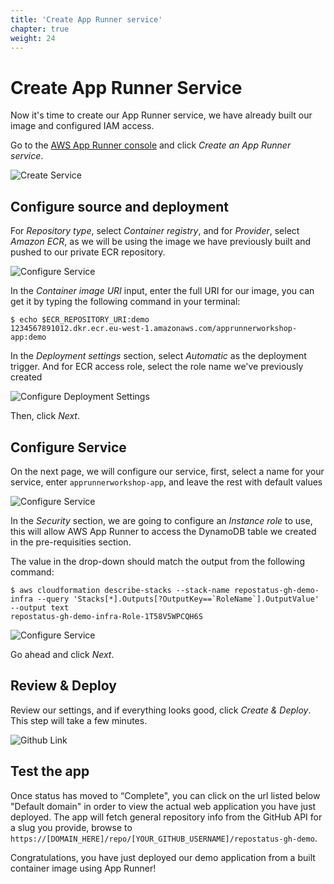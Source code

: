 ```yaml
---
title: 'Create App Runner service'
chapter: true
weight: 24
---
```


# Create App Runner Service

Now it's time to create our App Runner service, we have already built our image and configured IAM
access.

Go to the [AWS App Runner console](https://console.aws.amazon.com/apprunner/home) and click
_Create an App Runner service_.

![Create Service](/images/intermediate/service-create-service.png)

## Configure source and deployment

For _Repository type_, select _Container registry_, and for _Provider_, select _Amazon ECR_, as we
will be using the image we have previously built and pushed to our private ECR repository.

![Configure Service](/images/intermediate/container-image/configure-source-deployment.png)

In the _Container image URI_ input, enter the full URI for our image, you can get it by typing the
following command in your terminal:

```shell
$ echo $ECR_REPOSITORY_URI:demo
1234567891012.dkr.ecr.eu-west-1.amazonaws.com/apprunnerworkshop-app:demo
```

In the _Deployment settings_ section, select _Automatic_ as the deployment trigger. And for ECR
access role, select the role name we've previously created

![Configure Deployment Settings](/images/intermediate/container-image/configure-deployment-settings.png)

Then, click _Next_.

## Configure Service

On the next page, we will configure our service, first, select a name for your service, enter
`apprunnerworkshop-app`, and leave the rest with default values

![Configure Service](/images/intermediate/container-image/configure-service.png)

In the _Security_ section, we are going to configure an _Instance role_ to use, this will allow
AWS App Runner to access the DynamoDB table we created in the pre-requisities section.

The value in the drop-down should match the output from the following command:

```shell
$ aws cloudformation describe-stacks --stack-name repostatus-gh-demo-infra --query 'Stacks[*].Outputs[?OutputKey==`RoleName`].OutputValue' --output text
repostatus-gh-demo-infra-Role-1T58V5WPCQH6S
```

![Configure Service](/images/intermediate/container-image/configure-service-security.png)

Go ahead and click _Next_.

## Review & Deploy

Review our settings, and if everything looks good, click _Create & Deploy_. This step will take
a few minutes.

![Github Link](/images/intermediate/container-image/service-deploying.png)

## Test the app

Once status has moved to “Complete", you can click on the url listed below "Default domain" in order
to view the actual web application you have just deployed. The app will fetch general repository
info from the GitHub API for a slug you provide,
browse to `https://[DOMAIN_HERE]/repo/[YOUR_GITHUB_USERNAME]/repostatus-gh-demo`.

Congratulations, you have just deployed our demo application from a built container image using
App Runner!
